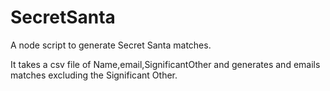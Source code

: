 # SecretSanta

A node script to generate Secret Santa matches. 

It takes a csv file of Name,email,SignificantOther and generates and emails matches excluding the Significant Other.
